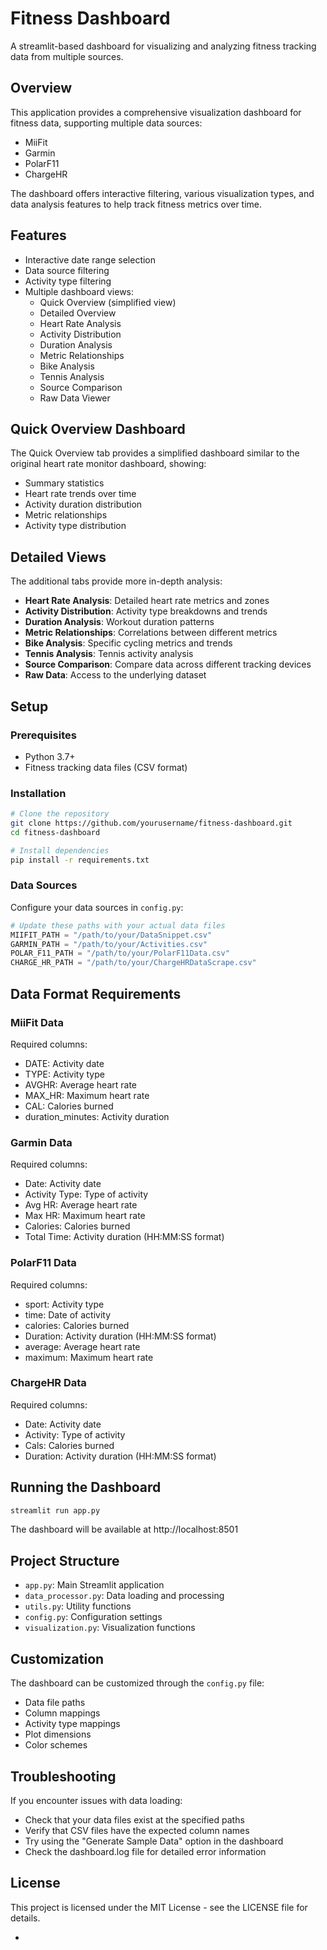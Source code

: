 # Fitness Dashboard

A streamlit-based dashboard for visualizing and analyzing fitness tracking data from multiple sources.

## Overview

This application provides a comprehensive visualization dashboard for fitness data, supporting multiple data sources:
- MiiFit
- Garmin
- PolarF11
- ChargeHR

The dashboard offers interactive filtering, various visualization types, and data analysis features to help track fitness metrics over time.

## Features

- Interactive date range selection
- Data source filtering
- Activity type filtering
- Multiple dashboard views:
  - Quick Overview (simplified view)
  - Detailed Overview
  - Heart Rate Analysis
  - Activity Distribution
  - Duration Analysis
  - Metric Relationships
  - Bike Analysis
  - Tennis Analysis 
  - Source Comparison
  - Raw Data Viewer

## Quick Overview Dashboard
The Quick Overview tab provides a simplified dashboard similar to the original heart rate monitor dashboard, showing:
- Summary statistics
- Heart rate trends over time
- Activity duration distribution
- Metric relationships
- Activity type distribution

## Detailed Views
The additional tabs provide more in-depth analysis:
- **Heart Rate Analysis**: Detailed heart rate metrics and zones
- **Activity Distribution**: Activity type breakdowns and trends
- **Duration Analysis**: Workout duration patterns
- **Metric Relationships**: Correlations between different metrics
- **Bike Analysis**: Specific cycling metrics and trends
- **Tennis Analysis**: Tennis activity analysis
- **Source Comparison**: Compare data across different tracking devices
- **Raw Data**: Access to the underlying dataset

## Setup

### Prerequisites
- Python 3.7+
- Fitness tracking data files (CSV format)

### Installation

```bash
# Clone the repository
git clone https://github.com/yourusername/fitness-dashboard.git
cd fitness-dashboard

# Install dependencies
pip install -r requirements.txt
```

### Data Sources

Configure your data sources in `config.py`:

```python
# Update these paths with your actual data files
MIIFIT_PATH = "/path/to/your/DataSnippet.csv"
GARMIN_PATH = "/path/to/your/Activities.csv"
POLAR_F11_PATH = "/path/to/your/PolarF11Data.csv"
CHARGE_HR_PATH = "/path/to/your/ChargeHRDataScrape.csv"
```

## Data Format Requirements

### MiiFit Data
Required columns:
- DATE: Activity date
- TYPE: Activity type
- AVGHR: Average heart rate
- MAX_HR: Maximum heart rate
- CAL: Calories burned
- duration_minutes: Activity duration

### Garmin Data
Required columns:
- Date: Activity date
- Activity Type: Type of activity
- Avg HR: Average heart rate
- Max HR: Maximum heart rate
- Calories: Calories burned
- Total Time: Activity duration (HH:MM:SS format)

### PolarF11 Data
Required columns:
- sport: Activity type
- time: Date of activity
- calories: Calories burned
- Duration: Activity duration (HH:MM:SS format)
- average: Average heart rate
- maximum: Maximum heart rate

### ChargeHR Data
Required columns:
- Date: Activity date
- Activity: Type of activity
- Cals: Calories burned
- Duration: Activity duration (HH:MM:SS format)

## Running the Dashboard

```bash
streamlit run app.py
```

The dashboard will be available at http://localhost:8501

## Project Structure

- `app.py`: Main Streamlit application
- `data_processor.py`: Data loading and processing
- `utils.py`: Utility functions
- `config.py`: Configuration settings
- `visualization.py`: Visualization functions

## Customization

The dashboard can be customized through the `config.py` file:
- Data file paths
- Column mappings
- Activity type mappings
- Plot dimensions
- Color schemes

## Troubleshooting

If you encounter issues with data loading:
- Check that your data files exist at the specified paths
- Verify that CSV files have the expected column names
- Try using the "Generate Sample Data" option in the dashboard
- Check the dashboard.log file for detailed error information

## License

This project is licensed under the MIT License - see the LICENSE file for details.

-
